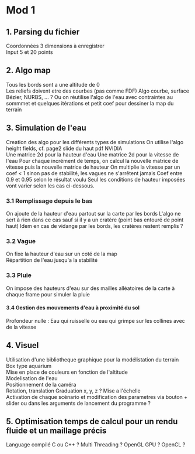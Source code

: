 # Mod 1

## 1. Parsing du fichier
Coordonnées 3 dimensions à enregistrer  
Input 5 et 20 points

## 2. Algo map
Tous les bords sont a une altitude de 0  
Les reliefs doivent etre des courbes (pas comme FDF)
Algo courbe, surface Bézier, NURBS, ... ?
Ou on réutilise l'algo de l'eau avec contraintes au sommmet et quelques itérations et petit coef pour dessiner la map du terrain

## 3. Simulation de l'eau
Creation des algo pour les différents types de simulations 
On utilise l'algo height fields, cf. page2 slide du haut pdf NVIDIA  
Une matrice 2d pour la hauteur d'eau 
Une matrice 2d pour la vitesse de l'eau 
Pour chaque incrément de temps, on calcul la nouvelle matrice de vitesse puis la nouvelle matrice de hauteur 
On multiplie la vitesse par un coef < 1 sinon pas de stabilité, les vagues ne s'arrêtent jamais 
Coef entre 0.9 et 0.95 selon le résultat voulu 
Seul les conditions de hauteur imposées vont varier selon les cas ci-dessous. 

### 3.1 Remplissage depuis le bas
On ajoute de la hauteur d'eau partout sur la carte par les bords
L'algo ne sert à rien dans ce cas sauf si il y a un cratère (point bas entouré de point haut)
Idem en cas de vidange par les bords, les cratères restent remplis ?

### 3.2 Vague
On fixe la hauteur d'eau sur un coté de la map  
Répartition de l'eau jusqu'a la stabilité

### 3.3 Pluie
On impose des hauteurs d'eau sur des mailles alléatoires de la carte à chaque frame pour simuler la pluie

#### 3.4 Gestion des mouvements d'eau à proximité du sol 
Profondeur nulle : Eau qui ruisselle ou eau qui grimpe sur les collines avec de la vitesse

## 4. Visuel
Utilisation d'une bibliotheque graphique pour la modélistation du terrain  
Box type aquarium  
Mise en place de couleurs en fonction de l'altitude  
Modelisation de l'eau  
Positionnement de la caméra  
Rotation, translation
Graduation x, y, z ?
Mise a l'échelle  
Activation de chaque scénario et modification des parametres via bouton + slider ou dans les arguments de lancement du programme ?

## 5. Optimisation temps de calcul pour un rendu fluide et un maillage précis
Language compilé C ou C++ ?
Multi Threading ?
OpenGL GPU ?
OpenCL ?
